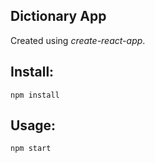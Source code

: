 Dictionary App
---

Created using *create-react-app*.

Install:
---

`npm install`

Usage:
---

`npm start`